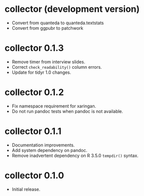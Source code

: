 # collector (development version)

* Convert from quanteda to quanteda.textstats
* Convert from ggpubr to patchwork

# collector 0.1.3

* Remove timer from interview slides.
* Correct `check_readability()` column errors.
* Update for tidyr 1.0 changes.

# collector 0.1.2

* Fix namespace requirement for xaringan.
* Do not run pandoc tests when pandoc is not available.

# collector 0.1.1

* Documentation improvements.
* Add system dependency on pandoc.
* Remove inadvertent dependency on R 3.5.0 `tempdir()` syntax.

# collector 0.1.0

* Initial release.
